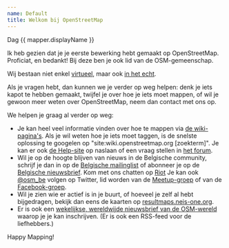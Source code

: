 ```yaml
---
name: Default
title: Welkom bij OpenStreetMap
---
```


Dag {{ mapper.displayName }}

Ik heb gezien dat je je eerste bewerking hebt gemaakt op OpenStreetMap. Proficiat, en bedankt! Bij deze ben je ook lid van de OSM-gemeenschap.

Wij bestaan niet enkel [virtueel](http://osm.be/), maar ook [in het echt](https://www.meetup.com/OpenStreetMap-Belgium/).

Als je vragen hebt, dan kunnen we je verder op weg helpen: denk je iets kapot te hebben gemaakt, twijfel je over hoe je iets moet mappen, of wil je gewoon meer weten over OpenStreetMap, neem dan contact met ons op.

We helpen je graag al verder op weg:

* Je kan heel veel informatie vinden over hoe te mappen via [de wiki-pagina's](https://wiki.openstreetmap.org/wiki/NL:Hoofdpagina). Als je wil weten hoe je iets moet taggen, is de snelste oplossing te googelen op "site:wiki.openstreetmap.org [zoekterm]". Je kan er ook [de Help-site](https://help.openstreetmap.org) op naslaan of een vraag stellen in [het forum](https://forum.openstreetmap.org/viewforum.php?id=29).
* Wil je op de hoogte blijven van nieuws in de Belgische community, schrijf je dan in op de [Belgische mailinglist](https://lists.openstreetmap.org/listinfo/talk-be) of abonneer je op de [Belgische nieuwsbrief](http://osm.us13.list-manage.com/subscribe?u=cc6632a49e784f67574e50269&id=5c2416bba6). Kom met ons chatten op [Riot](https://riot.im/app/#/group/+osmbe:matrix.org) Je kan ook [@osm_be](https://twitter.com/osm_be) volgen op Twitter, lid worden van de [Meetup-groep](https://www.meetup.com/OpenStreetMap-Belgium/) of van de [Facebook-groep](https://www.facebook.com/groups/1419016881706058/).
* Wil je zien wie er actief is in je buurt, of hoeveel je zelf al hebt bijgedragen, bekijk dan eens de kaarten op [resultmaps.neis-one.org](http://resultmaps.neis-one.org/).
* Er is ook een [wekelijkse, wereldwijde nieuwsbrief van de OSM-wereld](http://www.weeklyosm.eu/) waarop je je kan inschrijven. (Er is ook een RSS-feed voor de liefhebbers.)

Happy Mapping!
